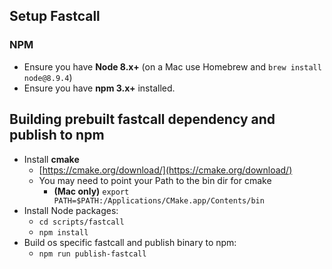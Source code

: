 ## Setup Fastcall

### NPM
* Ensure you have **Node 8.x+** (on a Mac use Homebrew and `brew install node@8.9.4`)
* Ensure you have **npm 3.x+** installed.

## Building prebuilt fastcall dependency and publish to npm

* Install **cmake**
  * [https://cmake.org/download/](https://cmake.org/download/)
  * You may need to point your Path to the bin dir for cmake
     * **(Mac only)** `export PATH=$PATH:/Applications/CMake.app/Contents/bin`
* Install Node packages:
  *  `cd scripts/fastcall`
  *  `npm install`
* Build os specific fastcall and publish binary to npm:
  * `npm run publish-fastcall`
